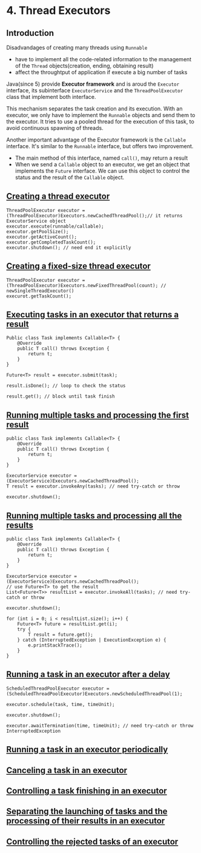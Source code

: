 # 4. Thread Executors

## Introduction

Disadvandages of creating many threads using `Runnable`

* have to implement all the code-related information to the management of the `Thread` objects(creation, ending, obtaining result)
* affect the throughtput of application if execute a big number of tasks

Java(since 5) provide __Executor framework__ and is aroud the `Executor` interface, its subinterface `ExecutorService` and the `ThreadPoolExecutor` class that implement both interface.

This mechanism separates the task creation and its execution.
With an executor, we only have to implement the `Runnable` objects and send them to the executor. 
It tries to use a pooled thread for the execution of this task, to avoid continuous spawning of threads.

Another important advantage of the Executor framework is the `Callable` interface. It's similar to the `Runnable` interface, but offers two improvement.

* The main method of this interface, named `call()`, may return a result
* When we send a `Callable` object to an executor, we get an object that implements the `Future` interface. We can use this object to control the status and the result of the `Callable` object.

## [Creating a thread executor](creating-thread-executor)

    ThreadPoolExecutor executor = (ThreadPoolExecutor)Executors.newCachedThreadPool();// it returns ExecutorService object
    executor.execute(runnable/callable);
    executor.getPoolSize();
    executor.getActiveCount();
    executor.getCompletedTaskCount();
    executor.shutdown(); // need end it explicitly

## [Creating a fixed-size thread executor](creating-fixed-size-thread-executor)

    ThreadPoolExecutor executor = (ThreadPoolExecutor)Executors.newFixedThreadPool(count); // newSingleThreadExecutor()
    execurot.getTaskCount();

## [Executing tasks in an executor that returns a result](executing-tasks-in-executor-returns-result)

    Public class Task implements Callable<T> {
        @Override
        public T call() throws Exception {
            return t;
        }
    }

    Future<T> result = executor.submit(task);
    
    result.isDone(); // loop to check the status
    
    result.get(); // block until task finish

## [Running multiple tasks and processing the first result](running-multiple-tasks-processing-first-result)

    public class Task implements Callable<T> {
        @Override
        public T call() throws Exception {
            return t;
        }
    }

    ExecutorService executor = (ExecutorService)Executors.newCachedThreadPool();
    T result = executor.invokeAny(tasks); // need try-catch or throw

    executor.shutdown();

## [Running multiple tasks and processing all the results](running-multiple-tasks-processing-all-results)

    public class Task implements Callable<T> {
        @Override
        public T call() throws Exception {
            return t;
        }
    }

    ExecutorService executor = (ExecutorService)Executors.newCachedThreadPool();
    // use Future<T> to get the result
    List<Future<T>> resultList = executor.invokeAll(tasks); // need try-catch or throw

    executor.shutdown();

    for (int i = 0; i < resultList.size(); i++) {
        Future<T> future = resultList.get(i);
        try {
            T result = future.get();
        } catch (InterruptedException | ExecutionException e) {
            e.printStackTrace();
        }
    }

## [Running a task in an executor after a delay](running-task-in-executor-after-delay)

    ScheduledThreadPoolExecutor executor = (ScheduledThreadPoolExecutor)Executors.newScheduledThreadPool(1);

    executor.schedule(task, time, timeUnit);
    
    executor.shutdown();

    executor.awaitTermination(time, timeUnit); // need try-catch or throw InterruptedException


## [Running a task in an executor periodically](running-task-in-executor-periodically)

## [Canceling a task in an executor](canceling-task-in-executor)

## [Controlling a task finishing in an executor](controlling-task-finishing-in-executor)

## [Separating the launching of tasks and the processing of their results in an executor](separating-launching-tasks-processing-results-in-executor)

## [Controlling the rejected tasks of an executor](controlling-rejected-tasks-of-executor)
